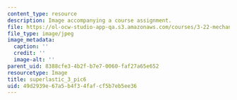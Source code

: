 ```yaml
---
content_type: resource
description: Image accompanying a course assignment.
file: https://ol-ocw-studio-app-qa.s3.amazonaws.com/courses/3-22-mechanical-behavior-of-materials-spring-2008/49d2939e67a5b4f34fafcf5b7eb5ee36_superlastic_3_pic6.jpg
file_type: image/jpeg
image_metadata:
  caption: ''
  credit: ''
  image-alt: ''
parent_uid: 8388cfe3-4b2f-b7e7-0060-faf27a65e652
resourcetype: Image
title: superlastic_3_pic6
uid: 49d2939e-67a5-b4f3-4faf-cf5b7eb5ee36
---
```


